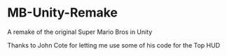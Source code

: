 # MB-Unity-Remake
A remake of the original Super Mario Bros in Unity

Thanks to John Cote for letting me use some of his code for the Top HUD

